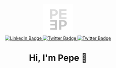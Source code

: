 <div id="header" align="center">
    <a href="https://pepeballesterostel.github.io//">
    <img src="https://github.com/pepeballesterostel/pepeballesterostel/blob/main/logopepe250.png" width="100"/>
    </a>
  <div id="badges">
    <a href="https://www.linkedin.com/in/pepe-ballesteros-zapata-9418aa193/">
    <img src="https://img.shields.io/badge/LinkedIn-blue?style=for-the-badge&logo=linkedin&logoColor=white" alt="LinkedIn Badge"/>
    </a>
    <a href="https://twitter.com/Pepebzapata">
    <img src="https://img.shields.io/badge/Twitter-blue?style=for-the-badge&logo=twitter&logoColor=white" alt="Twitter Badge"/>
    </a>
    <a href="https://pepeballesterostel.github.io">
    <img src="https://img.shields.io/badge/Website-red?style=for-the-badge&logoColor=white" alt="Twitter Badge"/>
    </a>
  </div>
  <h1>
  Hi, I'm Pepe 👋
</h1>
</div>



